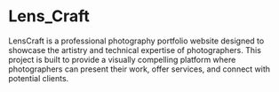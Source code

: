 # Lens_Craft
LensCraft is a professional photography portfolio website designed to showcase the artistry and technical expertise of photographers. This project is built to provide a visually compelling platform where photographers can present their work, offer services, and connect with potential clients.
